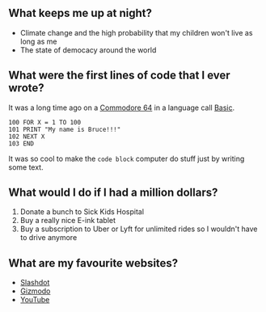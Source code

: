 ## What keeps me up at night?
- Climate change and the high probability that my children won't live as long as me
- The state of democacy around the world

## What were the first lines of code that I ever wrote?
It was a long time ago on a [Commodore 64](https://en.wikipedia.org/wiki/Commodore_64) in a language call [Basic](https://en.wikipedia.org/wiki/BASIC).
```BASIC
100 FOR X = 1 TO 100
101 PRINT "My name is Bruce!!!"
102 NEXT X
103 END
```
It was so cool to make the `code block` computer do stuff just by writing some text.

## What would I do if I had a million dollars?
1. Donate a bunch to Sick Kids Hospital
1. Buy a really nice E-ink tablet
1. Buy a subscription to Uber or Lyft for unlimited rides so I wouldn't have to drive anymore

## What are my favourite websites?
- [Slashdot](http://slashdot.org)
- [Gizmodo](http://gizmodo.com)
- [YouTube](http://YouTube.com)